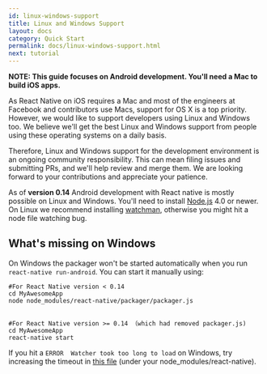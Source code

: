 ```yaml
---
id: linux-windows-support
title: Linux and Windows Support
layout: docs
category: Quick Start
permalink: docs/linux-windows-support.html
next: tutorial
---
```


__NOTE: This guide focuses on Android development. You'll need a Mac to build iOS apps.__

As React Native on iOS requires a Mac and most of the engineers at Facebook and contributors use Macs, support for OS X is a top priority. However, we would like to support developers using Linux and Windows too. We believe we'll get the best Linux and Windows support from people using these operating systems on a daily basis. 

Therefore, Linux and Windows support for the development environment is an ongoing community responsibility. This can mean filing issues and submitting PRs, and we'll help review and merge them. We are looking forward to your contributions and appreciate your patience.

As of **version 0.14** Android development with React native is mostly possible on Linux and Windows. You'll need to install [Node.js](https://nodejs.org/) 4.0 or newer. On Linux we recommend installing [watchman](https://facebook.github.io/watchman/docs/install.html), otherwise you might hit a node file watching bug.

## What's missing on Windows

On Windows the packager won't be started automatically when you run `react-native run-android`. You can start it manually using:
    
    #For React Native version < 0.14
    cd MyAwesomeApp
    node node_modules/react-native/packager/packager.js

    
    #For React Native version >= 0.14 （which had removed packager.js)
    cd MyAwesomeApp
    react-native start

If you hit a `ERROR  Watcher took too long to load` on Windows, try increasing the timeout in [this file](https://github.com/facebook/react-native/blob/master/packager/react-packager/src/FileWatcher/index.js#L17) (under your node_modules/react-native).


